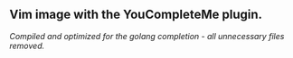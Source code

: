 **Vim image with the YouCompleteMe plugin.**
--------------------------------------------
*Compiled and optimized for the golang completion - all unnecessary files removed.*
